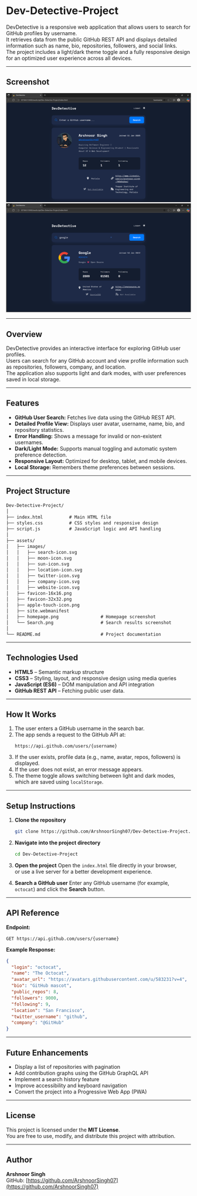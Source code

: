 # Dev-Detective-Project

DevDetective is a responsive web application that allows users to search for GitHub profiles by username.  
It retrieves data from the public GitHub REST API and displays detailed information such as name, bio, repositories, followers, and social links.  
The project includes a light/dark theme toggle and a fully responsive design for an optimized user experience across all devices.

---

## Screenshot

![Homepage](./assets/homepage.png)
![Search](./assets/Search.png)

---

## Overview

DevDetective provides an interactive interface for exploring GitHub user profiles.  
Users can search for any GitHub account and view profile information such as repositories, followers, company, and location.  
The application also supports light and dark modes, with user preferences saved in local storage.

---

## Features

- **GitHub User Search:** Fetches live data using the GitHub REST API.  
- **Detailed Profile View:** Displays user avatar, username, name, bio, and repository statistics.  
- **Error Handling:** Shows a message for invalid or non-existent usernames.  
- **Dark/Light Mode:** Supports manual toggling and automatic system preference detection.  
- **Responsive Layout:** Optimized for desktop, tablet, and mobile devices.  
- **Local Storage:** Remembers theme preferences between sessions.

---

## Project Structure

```
Dev-Detective-Project/
│
├── index.html          # Main HTML file
├── styles.css          # CSS styles and responsive design
├── script.js           # JavaScript logic and API handling
│
├── assets/
│   ├── images/
│   │   ├── search-icon.svg
│   │   ├── moon-icon.svg
│   │   ├── sun-icon.svg
│   │   ├── location-icon.svg
│   │   ├── twitter-icon.svg
│   │   ├── company-icon.svg
│   │   ├── website-icon.svg
│   ├── favicon-16x16.png
│   ├── favicon-32x32.png
│   ├── apple-touch-icon.png
│   ├── site.webmanifest
│   ├── homepage.png                # Homepage screenshot
│   └── Search.png                  # Search results screenshot
│
└── README.md                       # Project documentation
```

---

## Technologies Used

- **HTML5** – Semantic markup structure  
- **CSS3** – Styling, layout, and responsive design using media queries  
- **JavaScript (ES6)** – DOM manipulation and API integration  
- **GitHub REST API** – Fetching public user data.

---

## How It Works

1. The user enters a GitHub username in the search bar.  
2. The app sends a request to the GitHub API at:  
   ```
   https://api.github.com/users/{username}
   ```
3. If the user exists, profile data (e.g., name, avatar, repos, followers) is displayed.  
4. If the user does not exist, an error message appears.  
5. The theme toggle allows switching between light and dark modes, which are saved using `localStorage`.

---

## Setup Instructions

1. **Clone the repository**
   ```bash
   git clone https://github.com/ArshnoorSingh07/Dev-Detective-Project.git
   ```

2. **Navigate into the project directory**
   ```bash
   cd Dev-Detective-Project
   ```

3. **Open the project**
   Open the `index.html` file directly in your browser,  
   or use a live server for a better development experience.

4. **Search a GitHub user**
   Enter any GitHub username (for example, `octocat`) and click the **Search** button.

---

## API Reference

**Endpoint:**  
```
GET https://api.github.com/users/{username}
```

**Example Response:**
```json
{
  "login": "octocat",
  "name": "The Octocat",
  "avatar_url": "https://avatars.githubusercontent.com/u/583231?v=4",
  "bio": "GitHub mascot",
  "public_repos": 8,
  "followers": 9000,
  "following": 9,
  "location": "San Francisco",
  "twitter_username": "github",
  "company": "@GitHub"
}
```

---

## Future Enhancements

- Display a list of repositories with pagination  
- Add contribution graphs using the GitHub GraphQL API  
- Implement a search history feature  
- Improve accessibility and keyboard navigation  
- Convert the project into a Progressive Web App (PWA)

---

## License

This project is licensed under the **MIT License**.  
You are free to use, modify, and distribute this project with attribution.

---

## Author

**Arshnoor Singh**  
GitHub: [https://github.com/ArshnoorSingh07](https://github.com/ArshnoorSingh07)
